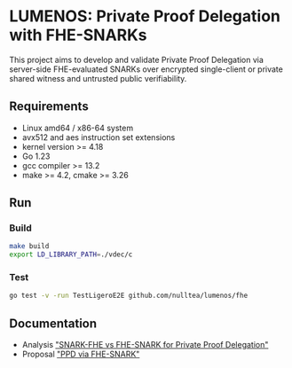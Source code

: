 # LUMENOS: Private Proof Delegation with FHE-SNARKs

This project aims to develop and validate Private Proof Delegation via server-side FHE-evaluated SNARKs over encrypted single-client or private shared witness and untrusted public verifiability.

## Requirements

- Linux amd64 / x86-64 system
- avx512 and aes instruction set extensions
- kernel version >= 4.18
- Go 1.23
- gcc compiler >= 13.2
- make >= 4.2, cmake >= 3.26

## Run

### Build

```bash
make build
export LD_LIBRARY_PATH=./vdec/c
```

### Test

```bash
go test -v -run TestLigeroE2E github.com/nulltea/lumenos/fhe
```

## Documentation
- Analysis ["SNARK-FHE vs FHE-SNARK for Private Proof Delegation"](https://hackmd.io/@timofey/r1FuxwVsJg)
- Proposal ["PPD via FHE-SNARK"](https://hackmd.io/@timofey/rJbH6Ex3yg)
